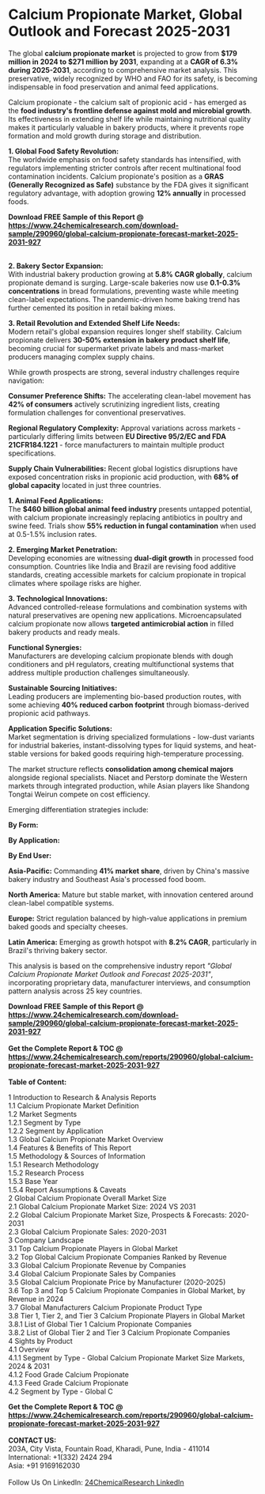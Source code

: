 <h1>Calcium Propionate Market, Global Outlook and Forecast 2025-2031</h1><p>The global <strong>calcium propionate market</strong> is projected to grow from <strong>$179 million in 2024 to $271 million by 2031</strong>, expanding at a <strong>CAGR of 6.3% during 2025-2031</strong>, according to comprehensive market analysis. This preservative, widely recognized by WHO and FAO for its safety, is becoming indispensable in food preservation and animal feed applications.</p><p>Calcium propionate - the calcium salt of propionic acid - has emerged as the <strong>food industry's frontline defense against mold and microbial growth</strong>. Its effectiveness in extending shelf life while maintaining nutritional quality makes it particularly valuable in bakery products, where it prevents rope formation and mold growth during storage and distribution.</p><p><strong>1. Global Food Safety Revolution:</strong><br>
The worldwide emphasis on food safety standards has intensified, with regulators implementing stricter controls after recent multinational food contamination incidents. Calcium propionate's position as a <strong>GRAS (Generally Recognized as Safe)</strong> substance by the FDA gives it significant regulatory advantage, with adoption growing <strong>12% annually</strong> in processed foods.</p><div><b>Download FREE Sample of this Report @ 
            <a href="https://www.24chemicalresearch.com/download-sample/290960/global-calcium-propionate-forecast-market-2025-2031-927">
            https://www.24chemicalresearch.com/download-sample/290960/global-calcium-propionate-forecast-market-2025-2031-927</a></b></div><br><p><strong>2. Bakery Sector Expansion:</strong><br>
With industrial bakery production growing at <strong>5.8% CAGR globally</strong>, calcium propionate demand is surging. Large-scale bakeries now use <strong>0.1-0.3% concentrations</strong> in bread formulations, preventing waste while meeting clean-label expectations. The pandemic-driven home baking trend has further cemented its position in retail baking mixes.</p><p><strong>3. Retail Revolution and Extended Shelf Life Needs:</strong><br>
Modern retail's global expansion requires longer shelf stability. Calcium propionate delivers <strong>30-50% extension in bakery product shelf life</strong>, becoming crucial for supermarket private labels and mass-market producers managing complex supply chains.</p><p>While growth prospects are strong, several industry challenges require navigation:</p><p><strong>Consumer Preference Shifts:</strong> The accelerating clean-label movement has <strong>42% of consumers</strong> actively scrutinizing ingredient lists, creating formulation challenges for conventional preservatives.</p><p><strong>Regional Regulatory Complexity:</strong> Approval variations across markets - particularly differing limits between <strong>EU Directive 95/2/EC and FDA 21CFR184.1221</strong> - force manufacturers to maintain multiple product specifications.</p><p><strong>Supply Chain Vulnerabilities:</strong> Recent global logistics disruptions have exposed concentration risks in propionic acid production, with <strong>68% of global capacity</strong> located in just three countries.</p><p><strong>1. Animal Feed Applications:</strong><br>
The <strong>$460 billion global animal feed industry</strong> presents untapped potential, with calcium propionate increasingly replacing antibiotics in poultry and swine feed. Trials show <strong>55% reduction in fungal contamination</strong> when used at 0.5-1.5% inclusion rates.</p><p><strong>2. Emerging Market Penetration:</strong><br>
Developing economies are witnessing <strong>dual-digit growth</strong> in processed food consumption. Countries like India and Brazil are revising food additive standards, creating accessible markets for calcium propionate in tropical climates where spoilage risks are higher.</p><p><strong>3. Technological Innovations:</strong><br>
Advanced controlled-release formulations and combination systems with natural preservatives are opening new applications. Microencapsulated calcium propionate now allows <strong>targeted antimicrobial action</strong> in filled bakery products and ready meals.</p><p><strong>Functional Synergies:</strong><br>
	Manufacturers are developing calcium propionate blends with dough conditioners and pH regulators, creating multifunctional systems that address multiple production challenges simultaneously.</p><p><strong>Sustainable Sourcing Initiatives:</strong><br>
	Leading producers are implementing bio-based production routes, with some achieving <strong>40% reduced carbon footprint</strong> through biomass-derived propionic acid pathways.</p><p><strong>Application Specific Solutions:</strong><br>
	Market segmentation is driving specialized formulations - low-dust variants for industrial bakeries, instant-dissolving types for liquid systems, and heat-stable versions for baked goods requiring high-temperature processing.</p><p>The market structure reflects <strong>consolidation among chemical majors</strong> alongside regional specialists. Niacet and Perstorp dominate the Western markets through integrated production, while Asian players like Shandong Tongtai Weirun compete on cost efficiency.</p><p>Emerging differentiation strategies include:</p><p><strong>By Form:</strong></p><p><strong>By Application:</strong></p><p><strong>By End User:</strong></p><p><strong>Asia-Pacific:</strong> Commanding <strong>41% market share</strong>, driven by China's massive bakery industry and Southeast Asia's processed food boom.</p><p><strong>North America:</strong> Mature but stable market, with innovation centered around clean-label compatible systems.</p><p><strong>Europe:</strong> Strict regulation balanced by high-value applications in premium baked goods and specialty cheeses.</p><p><strong>Latin America:</strong> Emerging as growth hotspot with <strong>8.2% CAGR</strong>, particularly in Brazil's thriving bakery sector.</p><p>This analysis is based on the comprehensive industry report <em>"Global Calcium Propionate Market Outlook and Forecast 2025-2031"</em>, incorporating proprietary data, manufacturer interviews, and consumption pattern analysis across 25 key countries.</p><div><b>Download FREE Sample of this Report @ 
            <a href="https://www.24chemicalresearch.com/download-sample/290960/global-calcium-propionate-forecast-market-2025-2031-927">
            https://www.24chemicalresearch.com/download-sample/290960/global-calcium-propionate-forecast-market-2025-2031-927</a></b></div><br><div><b>Get the Complete Report & TOC @ 
            <a href="https://www.24chemicalresearch.com/reports/290960/global-calcium-propionate-forecast-market-2025-2031-927">
            https://www.24chemicalresearch.com/reports/290960/global-calcium-propionate-forecast-market-2025-2031-927</a></b></div><br>
            <b>Table of Content:</b><p>1 Introduction to Research & Analysis Reports<br />
 1.1 Calcium Propionate Market Definition<br />
 1.2 Market Segments<br />
 1.2.1 Segment by Type<br />
 1.2.2 Segment by Application<br />
 1.3 Global Calcium Propionate Market Overview<br />
 1.4 Features & Benefits of This Report<br />
 1.5 Methodology & Sources of Information<br />
 1.5.1 Research Methodology<br />
 1.5.2 Research Process<br />
 1.5.3 Base Year<br />
 1.5.4 Report Assumptions & Caveats<br />
2 Global Calcium Propionate Overall Market Size<br />
 2.1 Global Calcium Propionate Market Size: 2024 VS 2031<br />
 2.2 Global Calcium Propionate Market Size, Prospects & Forecasts: 2020-2031<br />
 2.3 Global Calcium Propionate Sales: 2020-2031<br />
3 Company Landscape<br />
 3.1 Top Calcium Propionate Players in Global Market<br />
 3.2 Top Global Calcium Propionate Companies Ranked by Revenue<br />
 3.3 Global Calcium Propionate Revenue by Companies<br />
 3.4 Global Calcium Propionate Sales by Companies<br />
 3.5 Global Calcium Propionate Price by Manufacturer (2020-2025)<br />
 3.6 Top 3 and Top 5 Calcium Propionate Companies in Global Market, by Revenue in 2024<br />
 3.7 Global Manufacturers Calcium Propionate Product Type<br />
 3.8 Tier 1, Tier 2, and Tier 3 Calcium Propionate Players in Global Market<br />
 3.8.1 List of Global Tier 1 Calcium Propionate Companies<br />
 3.8.2 List of Global Tier 2 and Tier 3 Calcium Propionate Companies<br />
4 Sights by Product<br />
 4.1 Overview<br />
 4.1.1 Segment by Type - Global Calcium Propionate Market Size Markets, 2024 & 2031<br />
 4.1.2 Food Grade Calcium Propionate<br />
 4.1.3 Feed Grade Calcium Propionate<br />
 4.2 Segment by Type - Global C</p><div><b>Get the Complete Report & TOC @ 
            <a href="https://www.24chemicalresearch.com/reports/290960/global-calcium-propionate-forecast-market-2025-2031-927">
            https://www.24chemicalresearch.com/reports/290960/global-calcium-propionate-forecast-market-2025-2031-927</a></b></div><br><b>CONTACT US:</b><br>
            203A, City Vista, Fountain Road, Kharadi, Pune, India - 411014<br>
            International: +1(332) 2424 294<br>
            Asia: +91 9169162030 <br><br>
            Follow Us On LinkedIn: <a href="https://www.linkedin.com/company/24chemicalresearch/">24ChemicalResearch LinkedIn</a>